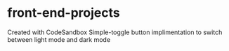 # front-end-projects
Created with CodeSandbox
Simple-toggle button implimentation to switch between light mode and dark mode

